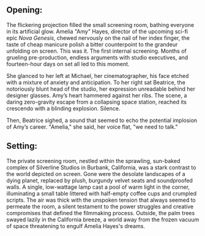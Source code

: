 ## Opening:

The flickering projection filled the small screening room, bathing everyone in its artificial glow. Amelia "Amy" Hayes, director of the upcoming sci-fi epic *Nova Genesis*, chewed nervously on the nail of her index finger, the taste of cheap manicure polish a bitter counterpoint to the grandeur unfolding on screen. This was it. The first internal screening. Months of grueling pre-production, endless arguments with studio executives, and fourteen-hour days on set all led to this moment.

She glanced to her left at Michael, her cinematographer, his face etched with a mixture of anxiety and anticipation. To her right sat Beatrice, the notoriously blunt head of the studio, her expression unreadable behind her designer glasses. Amy’s heart hammered against her ribs. The scene, a daring zero-gravity escape from a collapsing space station, reached its crescendo with a blinding explosion. Silence.

Then, Beatrice sighed, a sound that seemed to echo the potential implosion of Amy’s career. "Amelia," she said, her voice flat, "we need to talk."

## Setting:

The private screening room, nestled within the sprawling, sun-baked complex of Silverline Studios in Burbank, California, was a stark contrast to the world depicted on screen. Gone were the desolate landscapes of a dying planet, replaced by plush, burgundy velvet seats and soundproofed walls. A single, low-wattage lamp cast a pool of warm light in the corner, illuminating a small table littered with half-empty coffee cups and crumpled scripts. The air was thick with the unspoken tension that always seemed to permeate the room, a silent testament to the power struggles and creative compromises that defined the filmmaking process. Outside, the palm trees swayed lazily in the California breeze, a world away from the frozen vacuum of space threatening to engulf Amelia Hayes's dreams.
